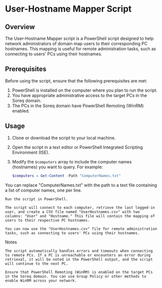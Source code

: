 # User-Hostname Mapper Script

## Overview
The User-Hostname Mapper script is a PowerShell script designed to help network administrators of  domain map users to their corresponding PC hostnames. This mapping is useful for remote administration tasks, such as connecting to users' PCs using their hostnames.

## Prerequisites
Before using the script, ensure that the following prerequisites are met:
1. PowerShell is installed on the computer where you plan to run the script.
2. You have appropriate administrative access to the target PCs in the Soreq domain.
3. The PCs in the Soreq domain have PowerShell Remoting (WinRM) enabled.

## Usage
1. Clone or download the script to your local machine.

2. Open the script in a text editor or PowerShell Integrated Scripting Environment (ISE).

3. Modify the `$computers` array to include the computer names (hostnames) you want to query. For example:
   ```powershell
   $computers = Get-Content -Path "ComputerNames.txt"

You can replace "ComputerNames.txt" with the path to a text file containing a list of computer names, one per line.

    Run the script in PowerShell.

    The script will connect to each computer, retrieve the last logged-in user, and create a CSV file named "UserHostnames.csv" with two columns: "User" and "Hostname." This file will contain the mapping of users to their respective PC hostnames.

    You can now use the "UserHostnames.csv" file for remote administration tasks, such as connecting to users' PCs using their hostnames.

Notes

    The script automatically handles errors and timeouts when connecting to remote PCs. If a PC is unreachable or encounters an error during retrieval, it will be noted in the PowerShell output, and the script will continue to the next PC.

    Ensure that PowerShell Remoting (WinRM) is enabled on the target PCs in the Soreq domain. You can use Group Policy or other methods to enable WinRM across your network.
